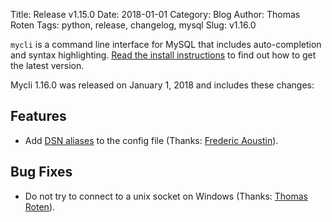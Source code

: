 Title: Release v1.15.0
Date: 2018-01-01
Category: Blog
Author: Thomas Roten
Tags: python, release, changelog, mysql
Slug: v1.16.0

`mycli` is a command line interface for MySQL that includes
auto-completion and syntax highlighting. [Read the install instructions]({filename}/pages/1.install.md) to find out how to get the latest version.

Mycli 1.16.0 was released on January 1, 2018 and includes these changes:

## Features

* Add [DSN aliases]({filename}/pages/loginpath.md#dsn) to the config file (Thanks: [Frederic Aoustin]).

## Bug Fixes

* Do not try to connect to a unix socket on Windows (Thanks: [Thomas Roten]).


[Frederic Aoustin]: https://github.com/fraoustin
[Thomas Roten]: https://github.com/tsroten
